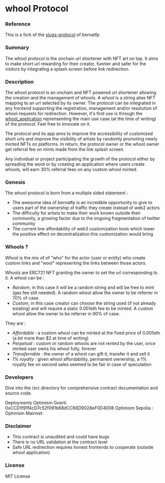 # whool Protocol

### Reference
This is a fork of the [slugs-protocol](https://github.com/bernatfp/slugs-protocol) of bernatfp

### Summary
The whool protocol is the onchain url shortener with NFT art on top. It aims to make short url rewarding for their creator, funnier and safer for the visitors by integrating a splash screen before link redirection.

### Description
The whool protocol is an onchain and NFT powered url shortener allowing the creation and the management of whools. A whool is a string alias NFT mapping to an url selected by its owner. The protocol can be integrated in any frontend supporting the registration, management and/or resolution of whool requests for redirection. However, it's first use is through the [whool_application](https://whool.art/) reprensenting the main use case (at the time of writing) of the protocol. Feel free to innovate on it.

The protocol and its app aims to improve the accessibility of customized short urls and improve the visibility of artists by randomly promoting newly minted NFTs on platforms. In return, the protocol owner or the whool owner get referral fee on mints made from the link splash screen.

Any individual or project participating the growth of the protocol either by spreading the word or by creating an application where users create whools, will earn 30% referral fees on any custom whool minted.

### Genesis
The whool protocol is born from a multiple sided statement : 
- The awesome idea of bernatfp is an incredible opportunity to give to users part of the ownership of traffic they create instead of web2 actors
- The difficulty for artists to make their work known outside their community, a growing factor due to the ongoing fragmentation of twitter community 
- The current low affordability of web3 customization tools which lower the positive effect on decentralization this customization would bring

### Whools ?

Whool is the mix of of "who" for the actor (user or entity) who create custom links and "wool" representing the links between those actors.

Whools are ERC721 NFT granting the owner to set the url corresponding to it. A whool can be :
- *Random*, in this case it will be a random string and will be free to mint (gas fee still needed). A random whool allow the owner to be referrer in 70% of case.
- *Custom*, in this case creator can choose the string used (if not already existing) and will require a static 0.001eth fee to be minted. A custom whool allow the owner to be referrer in 90% of case.

They are :
- *Affordable* : a custom whool can be minted at the fixed price of 0.001eth (a bit more than $2 at time of writing)
- *Perpetual* : custom or random whools are not rented by the user, once minted user owns his whool fully, forever
- *Transferrable* : the owner of a whool can gift it, transfer it and sell it 
- *1% royalty* : given whool affordability, permanent ownership, a 1% royalty fee on second sales seemed to be fair in case of speculation

### Developers
Dive into the /src directory for comprehensive contract documentation and source code.

Deployments
Optimism Goerli: 0xCCD1f91f4cD7c52f091b68dCC66D9028eF0D4008
Optimism Sepolia : 
Optimism Mainnet: 

### Disclaimer
- This contract is unaudited and could have bugs
- There is no URL validation at the contract level
- Safe URL redirection requires honest frontends to cooperate (outside whool application)

### License

MIT License
